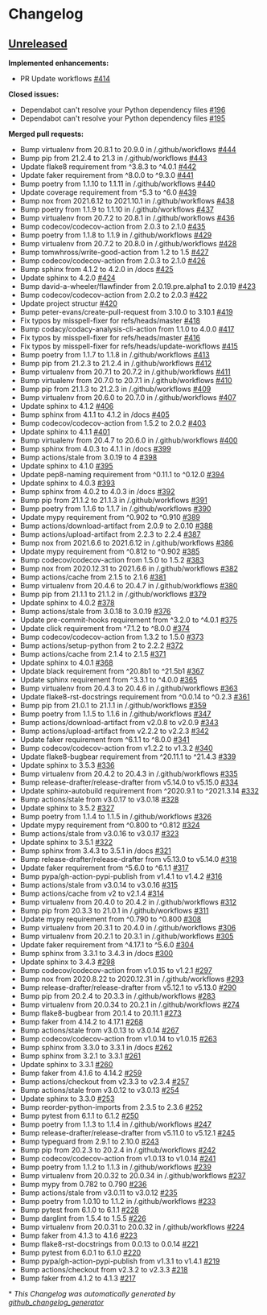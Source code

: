 # Changelog

## [Unreleased](https://github.com/jmuelbert/jmbde-python/tree/HEAD)

**Implemented enhancements:**

- PR Update workflows [\#414](https://github.com/jmuelbert/jmbde-python/pull/414)

**Closed issues:**

- Dependabot can't resolve your Python dependency files [\#196](https://github.com/jmuelbert/jmbde-python/issues/196)
- Dependabot can't resolve your Python dependency files [\#195](https://github.com/jmuelbert/jmbde-python/issues/195)

**Merged pull requests:**

- Bump virtualenv from 20.8.1 to 20.9.0 in /.github/workflows [\#444](https://github.com/jmuelbert/jmbde-python/pull/444)
- Bump pip from 21.2.4 to 21.3 in /.github/workflows [\#443](https://github.com/jmuelbert/jmbde-python/pull/443)
- Update flake8 requirement from ^3.8.3 to ^4.0.1 [\#442](https://github.com/jmuelbert/jmbde-python/pull/442)
- Update faker requirement from ^8.0.0 to ^9.3.0 [\#441](https://github.com/jmuelbert/jmbde-python/pull/441)
- Bump poetry from 1.1.10 to 1.1.11 in /.github/workflows [\#440](https://github.com/jmuelbert/jmbde-python/pull/440)
- Update coverage requirement from ^5.3 to ^6.0 [\#439](https://github.com/jmuelbert/jmbde-python/pull/439)
- Bump nox from 2021.6.12 to 2021.10.1 in /.github/workflows [\#438](https://github.com/jmuelbert/jmbde-python/pull/438)
- Bump poetry from 1.1.9 to 1.1.10 in /.github/workflows [\#437](https://github.com/jmuelbert/jmbde-python/pull/437)
- Bump virtualenv from 20.7.2 to 20.8.1 in /.github/workflows [\#436](https://github.com/jmuelbert/jmbde-python/pull/436)
- Bump codecov/codecov-action from 2.0.3 to 2.1.0 [\#435](https://github.com/jmuelbert/jmbde-python/pull/435)
- Bump poetry from 1.1.8 to 1.1.9 in /.github/workflows [\#429](https://github.com/jmuelbert/jmbde-python/pull/429)
- Bump virtualenv from 20.7.2 to 20.8.0 in /.github/workflows [\#428](https://github.com/jmuelbert/jmbde-python/pull/428)
- Bump tomwhross/write-good-action from 1.2 to 1.5 [\#427](https://github.com/jmuelbert/jmbde-python/pull/427)
- Bump codecov/codecov-action from 2.0.3 to 2.1.0 [\#426](https://github.com/jmuelbert/jmbde-python/pull/426)
- Bump sphinx from 4.1.2 to 4.2.0 in /docs [\#425](https://github.com/jmuelbert/jmbde-python/pull/425)
- Update sphinx to 4.2.0 [\#424](https://github.com/jmuelbert/jmbde-python/pull/424)
- Bump david-a-wheeler/flawfinder from 2.0.19.pre.alpha1 to 2.0.19 [\#423](https://github.com/jmuelbert/jmbde-python/pull/423)
- Bump codecov/codecov-action from 2.0.2 to 2.0.3 [\#422](https://github.com/jmuelbert/jmbde-python/pull/422)
- Update project structur [\#420](https://github.com/jmuelbert/jmbde-python/pull/420)
- Bump peter-evans/create-pull-request from 3.10.0 to 3.10.1 [\#419](https://github.com/jmuelbert/jmbde-python/pull/419)
- Fix typos by misspell-fixer for refs/heads/master [\#418](https://github.com/jmuelbert/jmbde-python/pull/418)
- Bump codacy/codacy-analysis-cli-action from 1.1.0 to 4.0.0 [\#417](https://github.com/jmuelbert/jmbde-python/pull/417)
- Fix typos by misspell-fixer for refs/heads/master [\#416](https://github.com/jmuelbert/jmbde-python/pull/416)
- Fix typos by misspell-fixer for refs/heads/update-workflows [\#415](https://github.com/jmuelbert/jmbde-python/pull/415)
- Bump poetry from 1.1.7 to 1.1.8 in /.github/workflows [\#413](https://github.com/jmuelbert/jmbde-python/pull/413)
- Bump pip from 21.2.3 to 21.2.4 in /.github/workflows [\#412](https://github.com/jmuelbert/jmbde-python/pull/412)
- Bump virtualenv from 20.7.1 to 20.7.2 in /.github/workflows [\#411](https://github.com/jmuelbert/jmbde-python/pull/411)
- Bump virtualenv from 20.7.0 to 20.7.1 in /.github/workflows [\#410](https://github.com/jmuelbert/jmbde-python/pull/410)
- Bump pip from 21.1.3 to 21.2.3 in /.github/workflows [\#409](https://github.com/jmuelbert/jmbde-python/pull/409)
- Bump virtualenv from 20.6.0 to 20.7.0 in /.github/workflows [\#407](https://github.com/jmuelbert/jmbde-python/pull/407)
- Update sphinx to 4.1.2 [\#406](https://github.com/jmuelbert/jmbde-python/pull/406)
- Bump sphinx from 4.1.1 to 4.1.2 in /docs [\#405](https://github.com/jmuelbert/jmbde-python/pull/405)
- Bump codecov/codecov-action from 1.5.2 to 2.0.2 [\#403](https://github.com/jmuelbert/jmbde-python/pull/403)
- Update sphinx to 4.1.1 [\#401](https://github.com/jmuelbert/jmbde-python/pull/401)
- Bump virtualenv from 20.4.7 to 20.6.0 in /.github/workflows [\#400](https://github.com/jmuelbert/jmbde-python/pull/400)
- Bump sphinx from 4.0.3 to 4.1.1 in /docs [\#399](https://github.com/jmuelbert/jmbde-python/pull/399)
- Bump actions/stale from 3.0.19 to 4 [\#398](https://github.com/jmuelbert/jmbde-python/pull/398)
- Update sphinx to 4.1.0 [\#395](https://github.com/jmuelbert/jmbde-python/pull/395)
- Update pep8-naming requirement from ^0.11.1 to ^0.12.0 [\#394](https://github.com/jmuelbert/jmbde-python/pull/394)
- Update sphinx to 4.0.3 [\#393](https://github.com/jmuelbert/jmbde-python/pull/393)
- Bump sphinx from 4.0.2 to 4.0.3 in /docs [\#392](https://github.com/jmuelbert/jmbde-python/pull/392)
- Bump pip from 21.1.2 to 21.1.3 in /.github/workflows [\#391](https://github.com/jmuelbert/jmbde-python/pull/391)
- Bump poetry from 1.1.6 to 1.1.7 in /.github/workflows [\#390](https://github.com/jmuelbert/jmbde-python/pull/390)
- Update mypy requirement from ^0.902 to ^0.910 [\#389](https://github.com/jmuelbert/jmbde-python/pull/389)
- Bump actions/download-artifact from 2.0.9 to 2.0.10 [\#388](https://github.com/jmuelbert/jmbde-python/pull/388)
- Bump actions/upload-artifact from 2.2.3 to 2.2.4 [\#387](https://github.com/jmuelbert/jmbde-python/pull/387)
- Bump nox from 2021.6.6 to 2021.6.12 in /.github/workflows [\#386](https://github.com/jmuelbert/jmbde-python/pull/386)
- Update mypy requirement from ^0.812 to ^0.902 [\#385](https://github.com/jmuelbert/jmbde-python/pull/385)
- Bump codecov/codecov-action from 1.5.0 to 1.5.2 [\#383](https://github.com/jmuelbert/jmbde-python/pull/383)
- Bump nox from 2020.12.31 to 2021.6.6 in /.github/workflows [\#382](https://github.com/jmuelbert/jmbde-python/pull/382)
- Bump actions/cache from 2.1.5 to 2.1.6 [\#381](https://github.com/jmuelbert/jmbde-python/pull/381)
- Bump virtualenv from 20.4.6 to 20.4.7 in /.github/workflows [\#380](https://github.com/jmuelbert/jmbde-python/pull/380)
- Bump pip from 21.1.1 to 21.1.2 in /.github/workflows [\#379](https://github.com/jmuelbert/jmbde-python/pull/379)
- Update sphinx to 4.0.2 [\#378](https://github.com/jmuelbert/jmbde-python/pull/378)
- Bump actions/stale from 3.0.18 to 3.0.19 [\#376](https://github.com/jmuelbert/jmbde-python/pull/376)
- Update pre-commit-hooks requirement from ^3.2.0 to ^4.0.1 [\#375](https://github.com/jmuelbert/jmbde-python/pull/375)
- Update click requirement from ^7.1.2 to ^8.0.0 [\#374](https://github.com/jmuelbert/jmbde-python/pull/374)
- Bump codecov/codecov-action from 1.3.2 to 1.5.0 [\#373](https://github.com/jmuelbert/jmbde-python/pull/373)
- Bump actions/setup-python from 2 to 2.2.2 [\#372](https://github.com/jmuelbert/jmbde-python/pull/372)
- Bump actions/cache from 2.1.4 to 2.1.5 [\#371](https://github.com/jmuelbert/jmbde-python/pull/371)
- Update sphinx to 4.0.1 [\#368](https://github.com/jmuelbert/jmbde-python/pull/368)
- Update black requirement from ^20.8b1 to ^21.5b1 [\#367](https://github.com/jmuelbert/jmbde-python/pull/367)
- Update sphinx requirement from ^3.3.1 to ^4.0.0 [\#365](https://github.com/jmuelbert/jmbde-python/pull/365)
- Bump virtualenv from 20.4.3 to 20.4.6 in /.github/workflows [\#363](https://github.com/jmuelbert/jmbde-python/pull/363)
- Update flake8-rst-docstrings requirement from ^0.0.14 to ^0.2.3 [\#361](https://github.com/jmuelbert/jmbde-python/pull/361)
- Bump pip from 21.0.1 to 21.1.1 in /.github/workflows [\#359](https://github.com/jmuelbert/jmbde-python/pull/359)
- Bump poetry from 1.1.5 to 1.1.6 in /.github/workflows [\#347](https://github.com/jmuelbert/jmbde-python/pull/347)
- Bump actions/download-artifact from v2.0.8 to v2.0.9 [\#343](https://github.com/jmuelbert/jmbde-python/pull/343)
- Bump actions/upload-artifact from v2.2.2 to v2.2.3 [\#342](https://github.com/jmuelbert/jmbde-python/pull/342)
- Update faker requirement from ^6.1.1 to ^8.0.0 [\#341](https://github.com/jmuelbert/jmbde-python/pull/341)
- Bump codecov/codecov-action from v1.2.2 to v1.3.2 [\#340](https://github.com/jmuelbert/jmbde-python/pull/340)
- Update flake8-bugbear requirement from ^20.11.1 to ^21.4.3 [\#339](https://github.com/jmuelbert/jmbde-python/pull/339)
- Update sphinx to 3.5.3 [\#336](https://github.com/jmuelbert/jmbde-python/pull/336)
- Bump virtualenv from 20.4.2 to 20.4.3 in /.github/workflows [\#335](https://github.com/jmuelbert/jmbde-python/pull/335)
- Bump release-drafter/release-drafter from v5.14.0 to v5.15.0 [\#334](https://github.com/jmuelbert/jmbde-python/pull/334)
- Update sphinx-autobuild requirement from ^2020.9.1 to ^2021.3.14 [\#332](https://github.com/jmuelbert/jmbde-python/pull/332)
- Bump actions/stale from v3.0.17 to v3.0.18 [\#328](https://github.com/jmuelbert/jmbde-python/pull/328)
- Update sphinx to 3.5.2 [\#327](https://github.com/jmuelbert/jmbde-python/pull/327)
- Bump poetry from 1.1.4 to 1.1.5 in /.github/workflows [\#326](https://github.com/jmuelbert/jmbde-python/pull/326)
- Update mypy requirement from ^0.800 to ^0.812 [\#324](https://github.com/jmuelbert/jmbde-python/pull/324)
- Bump actions/stale from v3.0.16 to v3.0.17 [\#323](https://github.com/jmuelbert/jmbde-python/pull/323)
- Update sphinx to 3.5.1 [\#322](https://github.com/jmuelbert/jmbde-python/pull/322)
- Bump sphinx from 3.4.3 to 3.5.1 in /docs [\#321](https://github.com/jmuelbert/jmbde-python/pull/321)
- Bump release-drafter/release-drafter from v5.13.0 to v5.14.0 [\#318](https://github.com/jmuelbert/jmbde-python/pull/318)
- Update faker requirement from ^5.6.0 to ^6.1.1 [\#317](https://github.com/jmuelbert/jmbde-python/pull/317)
- Bump pypa/gh-action-pypi-publish from v1.4.1 to v1.4.2 [\#316](https://github.com/jmuelbert/jmbde-python/pull/316)
- Bump actions/stale from v3.0.14 to v3.0.16 [\#315](https://github.com/jmuelbert/jmbde-python/pull/315)
- Bump actions/cache from v2 to v2.1.4 [\#314](https://github.com/jmuelbert/jmbde-python/pull/314)
- Bump virtualenv from 20.4.0 to 20.4.2 in /.github/workflows [\#312](https://github.com/jmuelbert/jmbde-python/pull/312)
- Bump pip from 20.3.3 to 21.0.1 in /.github/workflows [\#311](https://github.com/jmuelbert/jmbde-python/pull/311)
- Update mypy requirement from ^0.790 to ^0.800 [\#308](https://github.com/jmuelbert/jmbde-python/pull/308)
- Bump virtualenv from 20.3.1 to 20.4.0 in /.github/workflows [\#306](https://github.com/jmuelbert/jmbde-python/pull/306)
- Bump virtualenv from 20.2.1 to 20.3.1 in /.github/workflows [\#305](https://github.com/jmuelbert/jmbde-python/pull/305)
- Update faker requirement from ^4.17.1 to ^5.6.0 [\#304](https://github.com/jmuelbert/jmbde-python/pull/304)
- Bump sphinx from 3.3.1 to 3.4.3 in /docs [\#300](https://github.com/jmuelbert/jmbde-python/pull/300)
- Update sphinx to 3.4.3 [\#298](https://github.com/jmuelbert/jmbde-python/pull/298)
- Bump codecov/codecov-action from v1.0.15 to v1.2.1 [\#297](https://github.com/jmuelbert/jmbde-python/pull/297)
- Bump nox from 2020.8.22 to 2020.12.31 in /.github/workflows [\#293](https://github.com/jmuelbert/jmbde-python/pull/293)
- Bump release-drafter/release-drafter from v5.12.1 to v5.13.0 [\#290](https://github.com/jmuelbert/jmbde-python/pull/290)
- Bump pip from 20.2.4 to 20.3.3 in /.github/workflows [\#283](https://github.com/jmuelbert/jmbde-python/pull/283)
- Bump virtualenv from 20.0.34 to 20.2.1 in /.github/workflows [\#274](https://github.com/jmuelbert/jmbde-python/pull/274)
- Bump flake8-bugbear from 20.1.4 to 20.11.1 [\#273](https://github.com/jmuelbert/jmbde-python/pull/273)
- Bump faker from 4.14.2 to 4.17.1 [\#268](https://github.com/jmuelbert/jmbde-python/pull/268)
- Bump actions/stale from v3.0.13 to v3.0.14 [\#267](https://github.com/jmuelbert/jmbde-python/pull/267)
- Bump codecov/codecov-action from v1.0.14 to v1.0.15 [\#263](https://github.com/jmuelbert/jmbde-python/pull/263)
- Bump sphinx from 3.3.0 to 3.3.1 in /docs [\#262](https://github.com/jmuelbert/jmbde-python/pull/262)
- Bump sphinx from 3.2.1 to 3.3.1 [\#261](https://github.com/jmuelbert/jmbde-python/pull/261)
- Update sphinx to 3.3.1 [\#260](https://github.com/jmuelbert/jmbde-python/pull/260)
- Bump faker from 4.1.6 to 4.14.2 [\#259](https://github.com/jmuelbert/jmbde-python/pull/259)
- Bump actions/checkout from v2.3.3 to v2.3.4 [\#257](https://github.com/jmuelbert/jmbde-python/pull/257)
- Bump actions/stale from v3.0.12 to v3.0.13 [\#254](https://github.com/jmuelbert/jmbde-python/pull/254)
- Update sphinx to 3.3.0 [\#253](https://github.com/jmuelbert/jmbde-python/pull/253)
- Bump reorder-python-imports from 2.3.5 to 2.3.6 [\#252](https://github.com/jmuelbert/jmbde-python/pull/252)
- Bump pytest from 6.1.1 to 6.1.2 [\#250](https://github.com/jmuelbert/jmbde-python/pull/250)
- Bump poetry from 1.1.3 to 1.1.4 in /.github/workflows [\#247](https://github.com/jmuelbert/jmbde-python/pull/247)
- Bump release-drafter/release-drafter from v5.11.0 to v5.12.1 [\#245](https://github.com/jmuelbert/jmbde-python/pull/245)
- Bump typeguard from 2.9.1 to 2.10.0 [\#243](https://github.com/jmuelbert/jmbde-python/pull/243)
- Bump pip from 20.2.3 to 20.2.4 in /.github/workflows [\#242](https://github.com/jmuelbert/jmbde-python/pull/242)
- Bump codecov/codecov-action from v1.0.13 to v1.0.14 [\#241](https://github.com/jmuelbert/jmbde-python/pull/241)
- Bump poetry from 1.1.2 to 1.1.3 in /.github/workflows [\#239](https://github.com/jmuelbert/jmbde-python/pull/239)
- Bump virtualenv from 20.0.32 to 20.0.34 in /.github/workflows [\#237](https://github.com/jmuelbert/jmbde-python/pull/237)
- Bump mypy from 0.782 to 0.790 [\#236](https://github.com/jmuelbert/jmbde-python/pull/236)
- Bump actions/stale from v3.0.11 to v3.0.12 [\#235](https://github.com/jmuelbert/jmbde-python/pull/235)
- Bump poetry from 1.0.10 to 1.1.2 in /.github/workflows [\#233](https://github.com/jmuelbert/jmbde-python/pull/233)
- Bump pytest from 6.1.0 to 6.1.1 [\#228](https://github.com/jmuelbert/jmbde-python/pull/228)
- Bump darglint from 1.5.4 to 1.5.5 [\#226](https://github.com/jmuelbert/jmbde-python/pull/226)
- Bump virtualenv from 20.0.31 to 20.0.32 in /.github/workflows [\#224](https://github.com/jmuelbert/jmbde-python/pull/224)
- Bump faker from 4.1.3 to 4.1.6 [\#223](https://github.com/jmuelbert/jmbde-python/pull/223)
- Bump flake8-rst-docstrings from 0.0.13 to 0.0.14 [\#221](https://github.com/jmuelbert/jmbde-python/pull/221)
- Bump pytest from 6.0.1 to 6.1.0 [\#220](https://github.com/jmuelbert/jmbde-python/pull/220)
- Bump pypa/gh-action-pypi-publish from v1.3.1 to v1.4.1 [\#219](https://github.com/jmuelbert/jmbde-python/pull/219)
- Bump actions/checkout from v2.3.2 to v2.3.3 [\#218](https://github.com/jmuelbert/jmbde-python/pull/218)
- Bump faker from 4.1.2 to 4.1.3 [\#217](https://github.com/jmuelbert/jmbde-python/pull/217)



\* *This Changelog was automatically generated by [github_changelog_generator](https://github.com/github-changelog-generator/github-changelog-generator)*
